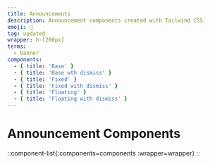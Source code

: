 ```yaml
---
title: Announcements
description: Announcement components created with Tailwind CSS
emoji: 📣
tag: updated
wrapper: h-[200px]
terms:
  - banner
components:
  - { title: 'Base' }
  - { title: 'Base wth dismiss' }
  - { title: 'Fixed' }
  - { title: 'Fixed with dismiss' }
  - { title: 'Floating' }
  - { title: 'Floating with dismiss' }
---
```


# Announcement Components

<!-- prettier-ignore -->
::component-list{:components=components :wrapper=wrapper}
::
